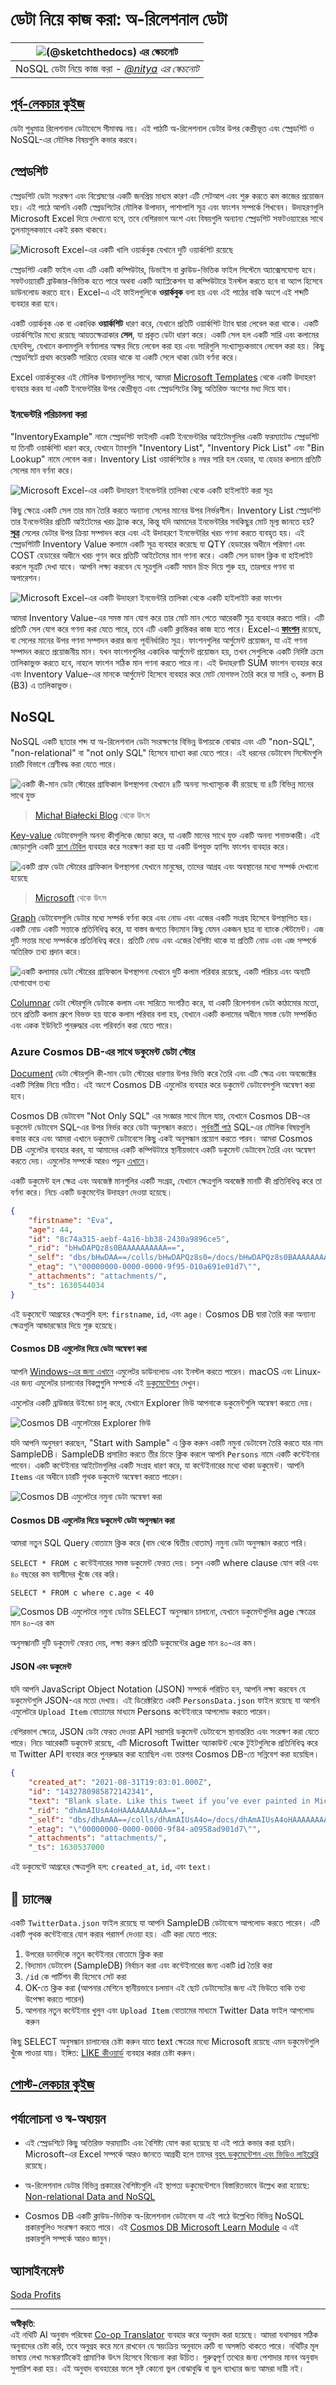 <!--
CO_OP_TRANSLATOR_METADATA:
{
  "original_hash": "54c5a1c74aecb69d2f9099300a4b7eea",
  "translation_date": "2025-09-04T16:25:33+00:00",
  "source_file": "2-Working-With-Data/06-non-relational/README.md",
  "language_code": "bn"
}
-->
# ডেটা নিয়ে কাজ করা: অ-রিলেশনাল ডেটা

|![ [(@sketchthedocs)](https://sketchthedocs.dev) এর স্কেচনোট ](../../sketchnotes/06-NoSQL.png)|
|:---:|
|NoSQL ডেটা নিয়ে কাজ করা - _[@nitya](https://twitter.com/nitya) এর স্কেচনোট_ |

## [পূর্ব-লেকচার কুইজ](https://purple-hill-04aebfb03.1.azurestaticapps.net/quiz/10)

ডেটা শুধুমাত্র রিলেশনাল ডেটাবেসে সীমাবদ্ধ নয়। এই পাঠটি অ-রিলেশনাল ডেটার উপর কেন্দ্রীভূত এবং স্প্রেডশিট ও NoSQL-এর মৌলিক বিষয়গুলি কভার করবে।

## স্প্রেডশিট

স্প্রেডশিট ডেটা সংরক্ষণ এবং বিশ্লেষণের একটি জনপ্রিয় মাধ্যম কারণ এটি সেটআপ এবং শুরু করতে কম কাজের প্রয়োজন হয়। এই পাঠে আপনি একটি স্প্রেডশিটের মৌলিক উপাদান, পাশাপাশি সূত্র এবং ফাংশন সম্পর্কে শিখবেন। উদাহরণগুলি Microsoft Excel দিয়ে দেখানো হবে, তবে বেশিরভাগ অংশ এবং বিষয়গুলি অন্যান্য স্প্রেডশিট সফটওয়্যারের সাথে তুলনামূলকভাবে একই রকম থাকবে।

![Microsoft Excel-এর একটি খালি ওয়ার্কবুক যেখানে দুটি ওয়ার্কশিট রয়েছে](../../../../translated_images/parts-of-spreadsheet.120711c82aa18a45c3e62a491a15bba0a31ab0e9db407ec022702fed8ffd89bf.bn.png)

স্প্রেডশিট একটি ফাইল এবং এটি একটি কম্পিউটার, ডিভাইস বা ক্লাউড-ভিত্তিক ফাইল সিস্টেমে অ্যাক্সেসযোগ্য হবে। সফটওয়্যারটি ব্রাউজার-ভিত্তিক হতে পারে অথবা একটি অ্যাপ্লিকেশন যা কম্পিউটারে ইনস্টল করতে হবে বা অ্যাপ হিসেবে ডাউনলোড করতে হবে। Excel-এ এই ফাইলগুলিকে **ওয়ার্কবুক** বলা হয় এবং এই পাঠের বাকি অংশে এই শব্দটি ব্যবহার করা হবে।

একটি ওয়ার্কবুক এক বা একাধিক **ওয়ার্কশিট** ধারণ করে, যেখানে প্রতিটি ওয়ার্কশিট ট্যাব দ্বারা লেবেল করা থাকে। একটি ওয়ার্কশিটের মধ্যে রয়েছে আয়তক্ষেত্রাকার **সেল**, যা প্রকৃত ডেটা ধারণ করে। একটি সেল হল একটি সারি এবং কলামের ছেদবিন্দু, যেখানে কলামগুলি বর্ণমালার অক্ষর দিয়ে লেবেল করা হয় এবং সারিগুলি সংখ্যাসূচকভাবে লেবেল করা হয়। কিছু স্প্রেডশিটে প্রথম কয়েকটি সারিতে হেডার থাকে যা একটি সেলে থাকা ডেটা বর্ণনা করে।

Excel ওয়ার্কবুকের এই মৌলিক উপাদানগুলির সাথে, আমরা [Microsoft Templates](https://templates.office.com/) থেকে একটি উদাহরণ ব্যবহার করব যা একটি ইনভেন্টরির উপর কেন্দ্রীভূত এবং স্প্রেডশিটের কিছু অতিরিক্ত অংশের মধ্য দিয়ে যাব।

### ইনভেন্টরি পরিচালনা করা

"InventoryExample" নামে স্প্রেডশিট ফাইলটি একটি ইনভেন্টরির আইটেমগুলির একটি ফরম্যাটেড স্প্রেডশিট যা তিনটি ওয়ার্কশিট ধারণ করে, যেখানে ট্যাবগুলি "Inventory List", "Inventory Pick List" এবং "Bin Lookup" নামে লেবেল করা। Inventory List ওয়ার্কশিটের ৪ নম্বর সারি হল হেডার, যা হেডার কলামে প্রতিটি সেলের মান বর্ণনা করে।

![Microsoft Excel-এর একটি উদাহরণ ইনভেন্টরি তালিকা থেকে একটি হাইলাইট করা সূত্র](../../../../translated_images/formula-excel.ad1068c220892f5ead570d12f2394897961d31a5043a1dd4e6fc5d7690c7a14e.bn.png)

কিছু ক্ষেত্রে একটি সেল তার মান তৈরি করতে অন্যান্য সেলের মানের উপর নির্ভরশীল। Inventory List স্প্রেডশিট তার ইনভেন্টরির প্রতিটি আইটেমের খরচ ট্র্যাক করে, কিন্তু যদি আমাদের ইনভেন্টরির সবকিছুর মোট মূল্য জানতে হয়? [**সূত্র**](https://support.microsoft.com/en-us/office/overview-of-formulas-34519a4e-1e8d-4f4b-84d4-d642c4f63263) সেলের ডেটার উপর ক্রিয়া সম্পাদন করে এবং এই উদাহরণে ইনভেন্টরির খরচ গণনা করতে ব্যবহৃত হয়। এই স্প্রেডশিটটি Inventory Value কলামে একটি সূত্র ব্যবহার করেছে যা QTY হেডারের অধীনে পরিমাণ এবং COST হেডারের অধীনে খরচ গুণন করে প্রতিটি আইটেমের মান গণনা করে। একটি সেল ডাবল ক্লিক বা হাইলাইট করলে সূত্রটি দেখা যাবে। আপনি লক্ষ্য করবেন যে সূত্রগুলি একটি সমান চিহ্ন দিয়ে শুরু হয়, তারপরে গণনা বা অপারেশন।

![Microsoft Excel-এর একটি উদাহরণ ইনভেন্টরি তালিকা থেকে একটি হাইলাইট করা ফাংশন](../../../../translated_images/function-excel.be2ae4feddc10ca089f3d4363040d93b7fd046c8d4f83ba975ec46483ee99895.bn.png)

আমরা Inventory Value-এর সমস্ত মান যোগ করে তার মোট মান পেতে আরেকটি সূত্র ব্যবহার করতে পারি। এটি প্রতিটি সেল যোগ করে গণনা করা যেতে পারে, তবে এটি একটি ক্লান্তিকর কাজ হতে পারে। Excel-এ [**ফাংশন**](https://support.microsoft.com/en-us/office/sum-function-043e1c7d-7726-4e80-8f32-07b23e057f89) রয়েছে, বা সেলের মানের উপর গণনা সম্পাদন করার জন্য পূর্বনির্ধারিত সূত্র। ফাংশনগুলির আর্গুমেন্ট প্রয়োজন, যা এই গণনা সম্পাদন করতে প্রয়োজনীয় মান। যখন ফাংশনগুলির একাধিক আর্গুমেন্ট প্রয়োজন হয়, তখন সেগুলিকে একটি নির্দিষ্ট ক্রমে তালিকাভুক্ত করতে হবে, নাহলে ফাংশন সঠিক মান গণনা করতে পারে না। এই উদাহরণটি SUM ফাংশন ব্যবহার করে এবং Inventory Value-এর মানকে আর্গুমেন্ট হিসেবে ব্যবহার করে মোট যোগফল তৈরি করে যা সারি ৩, কলাম B (B3) এ তালিকাভুক্ত।

## NoSQL

NoSQL একটি ছাতার শব্দ যা অ-রিলেশনাল ডেটা সংরক্ষণের বিভিন্ন উপায়কে বোঝায় এবং এটি "non-SQL", "non-relational" বা "not only SQL" হিসেবে ব্যাখ্যা করা যেতে পারে। এই ধরনের ডেটাবেস সিস্টেমগুলি চারটি বিভাগে শ্রেণীবদ্ধ করা যেতে পারে।

![একটি কী-মান ডেটা স্টোরের গ্রাফিকাল উপস্থাপনা যেখানে ৪টি অনন্য সংখ্যাসূচক কী রয়েছে যা ৪টি বিভিন্ন মানের সাথে যুক্ত](../../../../translated_images/kv-db.e8f2b75686bbdfcba0c827b9272c10ae0821611ea0fe98429b9d13194383afa6.bn.png)
> [Michał Białecki Blog](https://www.michalbialecki.com/2018/03/18/azure-cosmos-db-key-value-database-cloud/) থেকে উৎস

[Key-value](https://docs.microsoft.com/en-us/azure/architecture/data-guide/big-data/non-relational-data#keyvalue-data-stores) ডেটাবেসগুলি অনন্য কীগুলিকে জোড়া করে, যা একটি মানের সাথে যুক্ত একটি অনন্য শনাক্তকারী। এই জোড়াগুলি একটি [হ্যাশ টেবিল](https://www.hackerearth.com/practice/data-structures/hash-tables/basics-of-hash-tables/tutorial/) ব্যবহার করে সংরক্ষণ করা হয় যা একটি উপযুক্ত হ্যাশিং ফাংশন ব্যবহার করে।

![একটি গ্রাফ ডেটা স্টোরের গ্রাফিকাল উপস্থাপনা যেখানে মানুষের, তাদের আগ্রহ এবং অবস্থানের মধ্যে সম্পর্ক দেখানো হয়েছে](../../../../translated_images/graph-db.d13629152f79a9dac895b20fa7d841d4d4d6f6008b1382227c3bbd200fd4cfa1.bn.png)
> [Microsoft](https://docs.microsoft.com/en-us/azure/cosmos-db/graph/graph-introduction#graph-database-by-example) থেকে উৎস

[Graph](https://docs.microsoft.com/en-us/azure/architecture/data-guide/big-data/non-relational-data#graph-data-stores) ডেটাবেসগুলি ডেটার মধ্যে সম্পর্ক বর্ণনা করে এবং নোড এবং এজের একটি সংগ্রহ হিসেবে উপস্থাপিত হয়। একটি নোড একটি সত্তাকে প্রতিনিধিত্ব করে, যা বাস্তব জগতে বিদ্যমান কিছু যেমন একজন ছাত্র বা ব্যাংক স্টেটমেন্ট। এজ দুটি সত্তার মধ্যে সম্পর্ককে প্রতিনিধিত্ব করে। প্রতিটি নোড এবং এজের বৈশিষ্ট্য থাকে যা প্রতিটি নোড এবং এজ সম্পর্কে অতিরিক্ত তথ্য প্রদান করে।

![একটি কলামার ডেটা স্টোরের গ্রাফিকাল উপস্থাপনা যেখানে দুটি কলাম পরিবার রয়েছে, একটি পরিচয় এবং অন্যটি যোগাযোগ তথ্য](../../../../translated_images/columnar-db.ffcfe73c3e9063a8c8f93f8ace85e1200863584b1e324eb5159d8ca10f62ec04.bn.png)

[Columnar](https://docs.microsoft.com/en-us/azure/architecture/data-guide/big-data/non-relational-data#columnar-data-stores) ডেটা স্টোরগুলি ডেটাকে কলাম এবং সারিতে সংগঠিত করে, যা একটি রিলেশনাল ডেটা কাঠামোর মতো, তবে প্রতিটি কলাম গ্রুপে বিভক্ত হয় যাকে কলাম পরিবার বলা হয়, যেখানে একটি কলামের অধীনে সমস্ত ডেটা সম্পর্কিত এবং একক ইউনিটে পুনরুদ্ধার এবং পরিবর্তন করা যেতে পারে।

### Azure Cosmos DB-এর সাথে ডকুমেন্ট ডেটা স্টোর

[Document](https://docs.microsoft.com/en-us/azure/architecture/data-guide/big-data/non-relational-data#document-data-stores) ডেটা স্টোরগুলি কী-মান ডেটা স্টোরের ধারণার উপর ভিত্তি করে তৈরি এবং এটি ক্ষেত্র এবং অবজেক্টের একটি সিরিজ নিয়ে গঠিত। এই অংশে Cosmos DB এমুলেটর ব্যবহার করে ডকুমেন্ট ডেটাবেসগুলি অন্বেষণ করা হবে।

Cosmos DB ডেটাবেস "Not Only SQL" এর সংজ্ঞার সাথে মিলে যায়, যেখানে Cosmos DB-এর ডকুমেন্ট ডেটাবেস SQL-এর উপর নির্ভর করে ডেটা অনুসন্ধান করতে। [পূর্ববর্তী পাঠ](../05-relational-databases/README.md) SQL-এর মৌলিক বিষয়গুলি কভার করে এবং আমরা এখানে ডকুমেন্ট ডেটাবেসে কিছু একই অনুসন্ধান প্রয়োগ করতে পারব। আমরা Cosmos DB এমুলেটর ব্যবহার করব, যা আমাদের একটি কম্পিউটারে স্থানীয়ভাবে একটি ডকুমেন্ট ডেটাবেস তৈরি এবং অন্বেষণ করতে দেয়। এমুলেটর সম্পর্কে আরও পড়ুন [এখানে](https://docs.microsoft.com/en-us/azure/cosmos-db/local-emulator?tabs=ssl-netstd21)।

একটি ডকুমেন্ট হল ক্ষেত্র এবং অবজেক্ট মানগুলির একটি সংগ্রহ, যেখানে ক্ষেত্রগুলি অবজেক্ট মানটি কী প্রতিনিধিত্ব করে তা বর্ণনা করে। নিচে একটি ডকুমেন্টের উদাহরণ দেওয়া হয়েছে।

```json
{
    "firstname": "Eva",
    "age": 44,
    "id": "8c74a315-aebf-4a16-bb38-2430a9896ce5",
    "_rid": "bHwDAPQz8s0BAAAAAAAAAA==",
    "_self": "dbs/bHwDAA==/colls/bHwDAPQz8s0=/docs/bHwDAPQz8s0BAAAAAAAAAA==/",
    "_etag": "\"00000000-0000-0000-9f95-010a691e01d7\"",
    "_attachments": "attachments/",
    "_ts": 1630544034
}
```

এই ডকুমেন্টে আগ্রহের ক্ষেত্রগুলি হল: `firstname`, `id`, এবং `age`। Cosmos DB দ্বারা তৈরি করা অন্যান্য ক্ষেত্রগুলি আন্ডারস্কোর দিয়ে শুরু হয়েছে।

#### Cosmos DB এমুলেটর দিয়ে ডেটা অন্বেষণ করা

আপনি [Windows-এর জন্য এখানে](https://aka.ms/cosmosdb-emulator) এমুলেটর ডাউনলোড এবং ইনস্টল করতে পারেন। macOS এবং Linux-এর জন্য এমুলেটর চালানোর বিকল্পগুলি সম্পর্কে এই [ডকুমেন্টেশন](https://docs.microsoft.com/en-us/azure/cosmos-db/local-emulator?tabs=ssl-netstd21#run-on-linux-macos) দেখুন।

এমুলেটর একটি ব্রাউজার উইন্ডো চালু করে, যেখানে Explorer ভিউ আপনাকে ডকুমেন্টগুলি অন্বেষণ করতে দেয়।

![Cosmos DB এমুলেটরের Explorer ভিউ](../../../../translated_images/cosmosdb-emulator-explorer.a1c80b1347206fe2f30f88fc123821636587d04fc5a56a9eb350c7da6b31f361.bn.png)

যদি আপনি অনুসরণ করছেন, "Start with Sample" এ ক্লিক করুন একটি নমুনা ডেটাবেস তৈরি করতে যার নাম SampleDB। SampleDB প্রসারিত করতে তীর চিহ্নে ক্লিক করলে আপনি `Persons` নামে একটি কন্টেইনার পাবেন। একটি কন্টেইনার আইটেমগুলির একটি সংগ্রহ ধারণ করে, যা কন্টেইনারের মধ্যে থাকা ডকুমেন্ট। আপনি `Items` এর অধীনে চারটি পৃথক ডকুমেন্ট অন্বেষণ করতে পারেন।

![Cosmos DB এমুলেটরে নমুনা ডেটা অন্বেষণ করা](../../../../translated_images/cosmosdb-emulator-persons.bf640586a7077c8985dfd3071946465c8e074c722c7c202d6d714de99a93b90a.bn.png)

#### Cosmos DB এমুলেটর দিয়ে ডকুমেন্ট ডেটা অনুসন্ধান করা

আমরা নতুন SQL Query বোতামে ক্লিক করে (বাম থেকে দ্বিতীয় বোতাম) নমুনা ডেটা অনুসন্ধান করতে পারি।

`SELECT * FROM c` কন্টেইনারের সমস্ত ডকুমেন্ট ফেরত দেয়। চলুন একটি where clause যোগ করি এবং ৪০ বছরের কম বয়সীদের খুঁজে বের করি।

`SELECT * FROM c where c.age < 40`

![Cosmos DB এমুলেটরে নমুনা ডেটায় SELECT অনুসন্ধান চালানো, যেখানে ডকুমেন্টগুলির age ক্ষেত্রের মান ৪০-এর কম](../../../../translated_images/cosmosdb-emulator-persons-query.6905ebb497e3cd047cd96e55a0a03f69ce1b91b2b3d8c147e617b746b22b7e33.bn.png)

অনুসন্ধানটি দুটি ডকুমেন্ট ফেরত দেয়, লক্ষ্য করুন প্রতিটি ডকুমেন্টের age মান ৪০-এর কম।

#### JSON এবং ডকুমেন্ট

যদি আপনি JavaScript Object Notation (JSON) সম্পর্কে পরিচিত হন, আপনি লক্ষ্য করবেন যে ডকুমেন্টগুলি JSON-এর মতো দেখায়। এই ডিরেক্টরিতে একটি `PersonsData.json` ফাইল রয়েছে যা আপনি এমুলেটরে `Upload Item` বোতামের মাধ্যমে Persons কন্টেইনারে আপলোড করতে পারেন।

বেশিরভাগ ক্ষেত্রে, JSON ডেটা ফেরত দেওয়া API সরাসরি ডকুমেন্ট ডেটাবেসে স্থানান্তরিত এবং সংরক্ষণ করা যেতে পারে। নিচে আরেকটি ডকুমেন্ট রয়েছে, এটি Microsoft Twitter অ্যাকাউন্ট থেকে টুইটগুলিকে প্রতিনিধিত্ব করে যা Twitter API ব্যবহার করে পুনরুদ্ধার করা হয়েছিল এবং তারপর Cosmos DB-তে সন্নিবেশ করা হয়েছিল।

```json
{
    "created_at": "2021-08-31T19:03:01.000Z",
    "id": "1432780985872142341",
    "text": "Blank slate. Like this tweet if you’ve ever painted in Microsoft Paint before. https://t.co/cFeEs8eOPK",
    "_rid": "dhAmAIUsA4oHAAAAAAAAAA==",
    "_self": "dbs/dhAmAA==/colls/dhAmAIUsA4o=/docs/dhAmAIUsA4oHAAAAAAAAAA==/",
    "_etag": "\"00000000-0000-0000-9f84-a0958ad901d7\"",
    "_attachments": "attachments/",
    "_ts": 1630537000
```

এই ডকুমেন্টে আগ্রহের ক্ষেত্রগুলি হল: `created_at`, `id`, এবং `text`।

## 🚀 চ্যালেঞ্জ

একটি `TwitterData.json` ফাইল রয়েছে যা আপনি SampleDB ডেটাবেসে আপলোড করতে পারেন। এটি একটি পৃথক কন্টেইনারে যোগ করার পরামর্শ দেওয়া হয়। এটি করা যেতে পারে:

1. উপরের ডানদিকে নতুন কন্টেইনার বোতামে ক্লিক করা
1. বিদ্যমান ডেটাবেস (SampleDB) নির্বাচন করা এবং কন্টেইনারের জন্য একটি id তৈরি করা
1. `/id` কে পার্টিশন কী হিসেবে সেট করা
1. OK-তে ক্লিক করা (আপনার মেশিনে স্থানীয়ভাবে চলমান এই ছোট ডেটাসেটের জন্য এই ভিউতে বাকি তথ্য উপেক্ষা করতে পারেন)
1. আপনার নতুন কন্টেইনার খুলুন এবং `Upload Item` বোতামের মাধ্যমে Twitter Data ফাইল আপলোড করুন

কিছু SELECT অনুসন্ধান চালানোর চেষ্টা করুন যাতে text ক্ষেত্রের মধ্যে Microsoft রয়েছে এমন ডকুমেন্টগুলি খুঁজে পাওয়া যায়। ইঙ্গিত: [LIKE কীওয়ার্ড](https://docs.microsoft.com/en-us/azure/cosmos-db/sql/sql-query-keywords#using-like-with-the--wildcard-character) ব্যবহার করার চেষ্টা করুন।

## [পোস্ট-লেকচার কুইজ](https://ff-quizzes.netlify.app/en/ds/)

## পর্যালোচনা ও স্ব-অধ্যয়ন

- এই স্প্রেডশিটে কিছু অতিরিক্ত ফরম্যাটিং এবং বৈশিষ্ট্য যোগ করা হয়েছে যা এই পাঠে কভার করা হয়নি। Microsoft-এর Excel সম্পর্কে আরও জানতে আগ্রহী হলে তাদের [বৃহৎ ডকুমেন্টেশন এবং ভিডিও লাইব্রেরি](https://support.microsoft.com/excel) রয়েছে।

- অ-রিলেশনাল ডেটার বিভিন্ন প্রকারের বৈশিষ্ট্যগুলি এই স্থাপত্য ডকুমেন্টেশনে বিস্তারিতভাবে উল্লেখ করা হয়েছে: [Non-relational Data and NoSQL](https://docs.microsoft.com/en-us/azure/architecture/data-guide/big-data/non-relational-data)

- Cosmos DB একটি ক্লাউড-ভিত্তিক অ-রিলেশনাল ডেটাবেস যা এই পাঠে উল্লেখিত বিভিন্ন NoSQL প্রকারগুলিও সংরক্ষণ করতে পারে। এই [Cosmos DB Microsoft Learn Module](https://docs.microsoft.com/en-us/learn/paths/work-with-nosql-data-in-azure-cosmos-db/) এ এই প্রকারগুলি সম্পর্কে আরও জানুন।

## অ্যাসাইনমেন্ট

[Soda Profits](assignment.md)

---

**অস্বীকৃতি**:  
এই নথিটি AI অনুবাদ পরিষেবা [Co-op Translator](https://github.com/Azure/co-op-translator) ব্যবহার করে অনুবাদ করা হয়েছে। আমরা যথাসম্ভব সঠিক অনুবাদের চেষ্টা করি, তবে অনুগ্রহ করে মনে রাখবেন যে স্বয়ংক্রিয় অনুবাদে ত্রুটি বা অসঙ্গতি থাকতে পারে। নথিটির মূল ভাষায় লেখা সংস্করণটিকেই প্রামাণিক উৎস হিসেবে বিবেচনা করা উচিত। গুরুত্বপূর্ণ তথ্যের জন্য পেশাদার মানব অনুবাদ সুপারিশ করা হয়। এই অনুবাদ ব্যবহারের ফলে সৃষ্ট কোনো ভুল বোঝাবুঝি বা ভুল ব্যাখ্যার জন্য আমরা দায়ী নই।